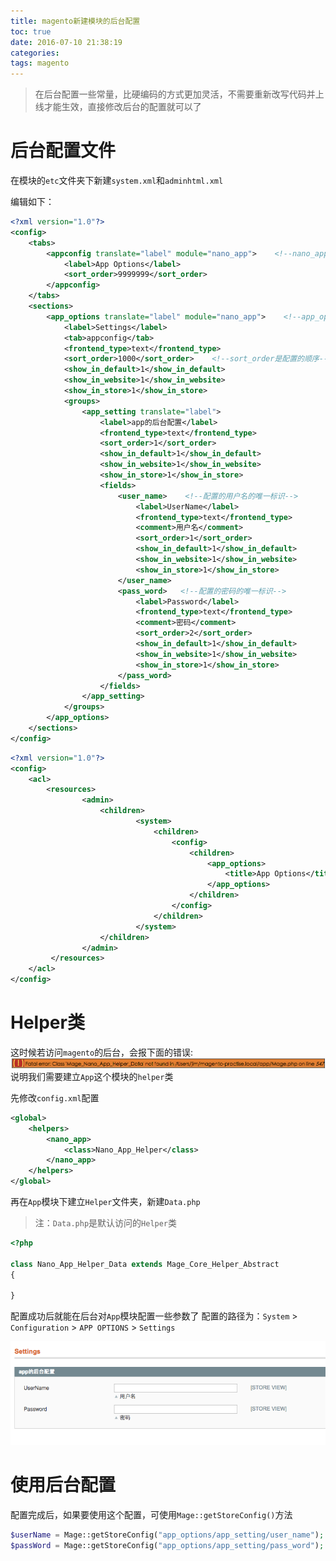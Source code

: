```yaml
---
title: magento新建模块的后台配置
toc: true
date: 2016-07-10 21:38:19
categories:
tags: magento
---
```

> 在后台配置一些常量，比硬编码的方式更加灵活，不需要重新改写代码并上线才能生效，直接修改后台的配置就可以了

# 后台配置文件



在模块的`etc`文件夹下新建`system.xml`和`adminhtml.xml`


<!--more-->
编辑如下：

``` xml magento-practise.local/app/code/local/Nano/App/etc/system.xml
<?xml version="1.0"?>
<config>
    <tabs>
        <appconfig translate="label" module="nano_app">    <!--nano_app是模块名-->
            <label>App Options</label>
            <sort_order>9999999</sort_order>
        </appconfig>
    </tabs>
    <sections>
        <app_options translate="label" module="nano_app">    <!--app_options是配置的唯一标识-->
            <label>Settings</label>
            <tab>appconfig</tab>
            <frontend_type>text</frontend_type>
            <sort_order>1000</sort_order>    <!--sort_order是配置的顺序-->
            <show_in_default>1</show_in_default>
            <show_in_website>1</show_in_website>
            <show_in_store>1</show_in_store>
            <groups>
                <app_setting translate="label">
                    <label>app的后台配置</label>
                    <frontend_type>text</frontend_type>
                    <sort_order>1</sort_order>
                    <show_in_default>1</show_in_default>
                    <show_in_website>1</show_in_website>
                    <show_in_store>1</show_in_store>
                    <fields>
                        <user_name>    <!--配置的用户名的唯一标识-->
                            <label>UserName</label>
                            <frontend_type>text</frontend_type>
                            <comment>用户名</comment>
                            <sort_order>1</sort_order>
                            <show_in_default>1</show_in_default>
                            <show_in_website>1</show_in_website>
                            <show_in_store>1</show_in_store>
                        </user_name>
                        <pass_word>   <!--配置的密码的唯一标识-->
                            <label>Password</label>
                            <frontend_type>text</frontend_type>
                            <comment>密码</comment>
                            <sort_order>2</sort_order>
                            <show_in_default>1</show_in_default>
                            <show_in_website>1</show_in_website>
                            <show_in_store>1</show_in_store>
                        </pass_word>
                    </fields>
                </app_setting>
            </groups>
        </app_options>
    </sections>
</config>
```

``` xml magento-practise.local/app/code/local/Nano/App/etc/adminhtml.xml
<?xml version="1.0"?>
<config>
    <acl>
        <resources>
                <admin>
                    <children>
                            <system>
                                <children>
                                    <config>
                                        <children>
                                            <app_options>
                                                <title>App Options</title>
                                            </app_options>
                                        </children>
                                    </config>
                                </children>
                            </system>
                    </children>
                </admin>
         </resources>
    </acl>
</config>
```

# Helper类

这时候若访问`magento`的后台，会报下面的错误:
![](magento-new-module-add-system-config/1468159859154.png)
说明我们需要建立`App`这个模块的`helper`类

先修改`config.xml`配置

``` xml magento-practise.local/app/code/local/Nano/App/etc/config.xml
<global>
    <helpers>
        <nano_app>
            <class>Nano_App_Helper</class>
        </nano_app>
    </helpers>
</global>
```

再在`App`模块下建立`Helper`文件夹，新建`Data.php`

>注：`Data.php`是默认访问的`Helper`类


``` php magento-practise.local/app/code/local/Nano/App/Helper/Data.php
<?php

class Nano_App_Helper_Data extends Mage_Core_Helper_Abstract
{

}
```

配置成功后就能在后台对`App`模块配置一些参数了
配置的路径为：`System` > `Configuration` > `APP OPTIONS` > `Settings`

![](magento-new-module-add-system-config/1468160454227.png)



# 使用后台配置

配置完成后，如果要使用这个配置，可使用`Mage::getStoreConfig()`方法

``` php
$userName = Mage::getStoreConfig("app_options/app_setting/user_name");
$passWord = Mage::getStoreConfig("app_options/app_setting/pass_word");
```

